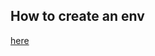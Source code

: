 ## How to create an env 

[here](https://conda.io/projects/conda/en/latest/user-guide/tasks/manage-environments.html) 